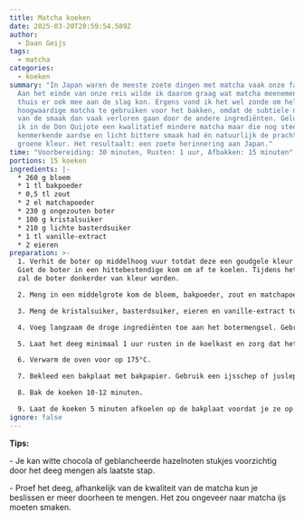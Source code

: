 ```yaml
---
title: Matcha koeken
date: 2025-03-20T20:59:54.589Z
author:
  - Daan Geijs
tags:
  - matcha
categories:
  - koeken
summary: "In Japan waren de meeste zoete dingen met matcha vaak onze favoriet.
  Aan het einde van onze reis wilde ik daarom graag wat matcha meenemen zodat ik
  thuis er ook mee aan de slag kon. Ergens vond ik het wel zonde om hele
  hoogwaardige matcha te gebruiken voor het bakken, omdat de subtiele nuances
  van de smaak dan vaak verloren gaan door de andere ingrediënten. Gelukkig vond
  ik in de Don Quijote een kwalitatief mindere matcha maar die nog steeds die
  kenmerkende aardse en licht bittere smaak had én natuurlijk de prachtige
  groene kleur. Het resultaalt: een zoete herinnering aan Japan."
time: "Voorbereiding: 30 minuten, Rusten: 1 uur, Afbakken: 15 minuten"
portions: 15 koeken
ingredients: |-
  * 260 g bloem
  * 1 tl bakpoeder
  * 0,5 tl zout
  * 2 el matchapoeder
  * 230 g ongezouten boter
  * 100 g kristalsuiker
  * 210 g lichte basterdsuiker
  * 1 tl vanille-extract
  * 2 eieren
preparation: >-
  1. Verhit de boter op middelhoog vuur totdat deze een goudgele kleur krijgt.
  Giet de boter in een hittebestendige kom om af te koelen. Tijdens het afkoelen
  zal de boter donkerder van kleur worden.

  2. Meng in een middelgrote kom de bloem, bakpoeder, zout en matchapoeder. Roer goed door en zet opzij. Voor het beste resultaat zeef het mengsel om klonten te voorkomen.

  3. Meng de kristalsuiker, basterdsuiker, eieren en vanille-extract tot een glad beslag. Wanneer de boter is afgekoeld meng deze deze door het beslag heen. Klop het geheel tot een luchtige en romige textuur (~ 1 minuut).

  4. Voeg langzaam de droge ingrediënten toe aan het botermengsel. Gebruik een spatel om te mengen tot er een groen deeg ontstaat.

  5. Laat het deeg minimaal 1 uur rusten in de koelkast en zorg dat het goed gekoeld is. Heb je wat meer tijd, laat het dan 24 uur staan om een intensere matcha smaak te krijgen. We koelen het deeg goed zodat de koeken minder snel weglopen in de oven, zorg daarom tijdens een warme zomerdag dat je snel werkt of het deeg goed koelt.

  6. Verwarm de oven voor op 175°C.

  7. Bekleed een bakplaat met bakpapier. Gebruik een ijsschep of juslepel om het deeg op de bakplaat te scheppen. De ballen moeten het formaat van een slechtgevormde golfbal hebben. De vorm maakt niet uit, aangezien ze smelten in de oven. Druk vooral het deeg niet plat. Zorg ervoor dat de koekjes 5-7 cm uit elkaar liggen.

  8. Bak de koeken 10-12 minuten.

  9. Laat de koeken 5 minuten afkoelen op de bakplaat voordat je ze op een afkoelrek legt, of koud werkblad. Laat ze nog 15 minuten verder afkoelen voordat je ze serveert.
ignore: false
---
```

**T﻿ips:**

\-﻿ Je kan witte chocola of geblancheerde hazelnoten stukjes voorzichtig door het deeg mengen als laatste stap.

\-﻿ Proef het deeg, afhankelijk van de kwaliteit van de matcha kun je beslissen er meer doorheen te mengen. Het zou ongeveer naar matcha ijs moeten smaken.